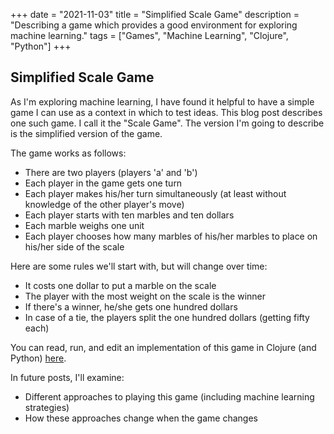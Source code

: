 +++
date = "2021-11-03"
title = "Simplified Scale Game"
description = "Describing a game which provides a good environment for exploring machine learning."
tags = ["Games", "Machine Learning", "Clojure", "Python"]
+++

## Simplified Scale Game

As I'm exploring machine learning, I have found it helpful to have a simple game I can use as a context in which to test ideas.
This blog post describes one such game.
I call it the "Scale Game". The version I'm going to describe is the simplified version of the game.

The game works as follows:

- There are two players (players 'a' and 'b')
- Each player in the game gets one turn
- Each player makes his/her turn simultaneously (at least without knowledge of the other player's move)
- Each player starts with ten marbles and ten dollars
- Each marble weighs one unit
- Each player chooses how many marbles of his/her marbles to place on his/her side of the scale

Here are some rules we'll start with, but will change over time:

- It costs one dollar to put a marble on the scale
- The player with the most weight on the scale is the winner
- If there's a winner, he/she gets one hundred dollars
- In case of a tie, the players split the one hundred dollars (getting fifty each)

You can read, run, and edit an implementation of this game in Clojure (and Python) [here](https://nextjournal.com/fhightower/scale-game-part-1).

In future posts, I'll examine:

- Different approaches to playing this game (including machine learning strategies)
- How these approaches change when the game changes
